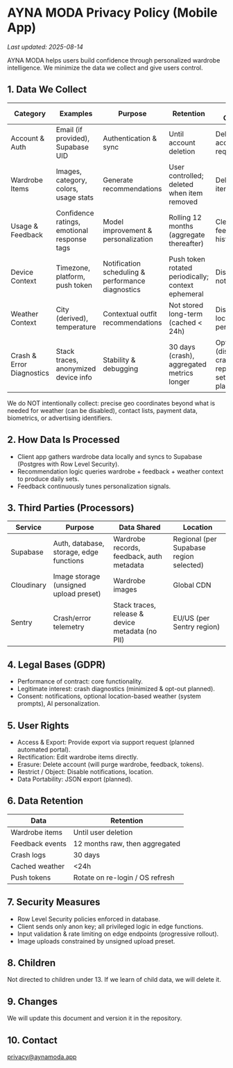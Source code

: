 # AYNA MODA Privacy Policy (Mobile App)

_Last updated: 2025-08-14_

AYNA MODA helps users build confidence through personalized wardrobe intelligence. We minimize the data we collect and give users control.

## 1. Data We Collect

| Category                  | Examples                                    | Purpose                                           | Retention                                          | User Control                                           |
| ------------------------- | ------------------------------------------- | ------------------------------------------------- | -------------------------------------------------- | ------------------------------------------------------ |
| Account & Auth            | Email (if provided), Supabase UID           | Authentication & sync                             | Until account deletion                             | Delete account request                                 |
| Wardrobe Items            | Images, category, colors, usage stats       | Generate recommendations                          | User controlled; deleted when item removed         | Delete / edit items                                    |
| Usage & Feedback          | Confidence ratings, emotional response tags | Model improvement & personalization               | Rolling 12 months (aggregate thereafter)           | Clear feedback history                                 |
| Device Context            | Timezone, platform, push token              | Notification scheduling & performance diagnostics | Push token rotated periodically; context ephemeral | Disable notifications                                  |
| Weather Context           | City (derived), temperature                 | Contextual outfit recommendations                 | Not stored long-term (cached < 24h)                | Disable location permission                            |
| Crash & Error Diagnostics | Stack traces, anonymized device info        | Stability & debugging                             | 30 days (crash), aggregated metrics longer         | Opt-out (disable crash reporting in settings, planned) |

We do NOT intentionally collect: precise geo coordinates beyond what is needed for weather (can be disabled), contact lists, payment data, biometrics, or advertising identifiers.

## 2. How Data Is Processed

- Client app gathers wardrobe data locally and syncs to Supabase (Postgres with Row Level Security).
- Recommendation logic queries wardrobe + feedback + weather context to produce daily sets.
- Feedback continuously tunes personalization signals.

## 3. Third Parties (Processors)

| Service    | Purpose                                 | Data Shared                                      | Location                                |
| ---------- | --------------------------------------- | ------------------------------------------------ | --------------------------------------- |
| Supabase   | Auth, database, storage, edge functions | Wardrobe records, feedback, auth metadata        | Regional (per Supabase region selected) |
| Cloudinary | Image storage (unsigned upload preset)  | Wardrobe images                                  | Global CDN                              |
| Sentry     | Crash/error telemetry                   | Stack traces, release & device metadata (no PII) | EU/US (per Sentry region)               |

## 4. Legal Bases (GDPR)

- Performance of contract: core functionality.
- Legitimate interest: crash diagnostics (minimized & opt-out planned).
- Consent: notifications, optional location-based weather (system prompts), AI personalization.

## 5. User Rights

- Access & Export: Provide export via support request (planned automated portal).
- Rectification: Edit wardrobe items directly.
- Erasure: Delete account (will purge wardrobe, feedback, tokens).
- Restrict / Object: Disable notifications, location.
- Data Portability: JSON export (planned).

## 6. Data Retention

| Data            | Retention                       |
| --------------- | ------------------------------- |
| Wardrobe items  | Until user deletion             |
| Feedback events | 12 months raw, then aggregated  |
| Crash logs      | 30 days                         |
| Cached weather  | <24h                            |
| Push tokens     | Rotate on re-login / OS refresh |

## 7. Security Measures

- Row Level Security policies enforced in database.
- Client sends only anon key; all privileged logic in edge functions.
- Input validation & rate limiting on edge endpoints (progressive rollout).
- Image uploads constrained by unsigned upload preset.

## 8. Children

Not directed to children under 13. If we learn of child data, we will delete it.

## 9. Changes

We will update this document and version it in the repository.

## 10. Contact

privacy@aynamoda.app
